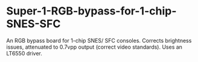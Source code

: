 # Super-1-RGB-bypass-for-1-chip-SNES-SFC

An RGB bypass board for 1-chip SNES/ SFC consoles. Corrects brightness issues, attenuated to 0.7vpp output (correct video standards). Uses an LT6550 driver.
